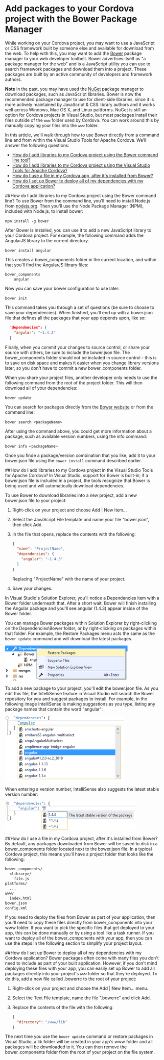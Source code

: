 <properties pageTitle="Add packages to your Cordova project with the Bower Package Manager"
  description="This is an article on bower tutorial"
  services=""
  documentationCenter=""
  authors="bursteg" />

# Add packages to your Cordova project with the Bower Package Manager
While working on your Cordova project, you may want to use a JavaScript or CSS framework built by someone else and available for download from the web. To help with this, you may want to add the [Bower](http://www.bower.io) package manager to your web developer toolbelt. Bower advertises itself as "a package manager for the web" and is a JavaScript utility you can use to search framework packages and download them into a project. These packages are built by an active community of developers and framework authors.

**Note** In the past, you may have used the [NuGet](http://www.nuget.org) package manager to download packages, such as JavaScript libraries. Bower is now the recommended package manager to use for client-side libraries, since it is more actively maintained by JavaScript & CSS library authors and it works well across Windows, Mac OS X, and Linux paltforms. NuGet is still an option for Cordova projects in Visual Studio, but most packages install their files outside of the `www` folder used by Cordova. You can work around this by manually copying your files into the `www` folder.

In this article, we'll walk through how to use Bower directly from a command line and from within the Visual Studio Tools for Apache Cordova. We'll answer the following questions:

- [How do I add libraries to my Cordova project using the Bower command line tool?](#cmdLine)
- [How do I add libraries to my Cordova project using the Visual Studio Tools for Apache Cordova?](#TACO)
- [How do I use a file in my Cordova app, after it's installed from Bower?](#useFile)
- [How do I set up Bower to deploy all of my dependencies with my Cordova application?](#downloadToWww)

##<a name="cmdLine"></a>How do I  add libraries to my Cordova project using the Bower command line?
To use Bower from the command line, you'll need to install Node.js from [nodejs.org](https://nodejs.org/). Then you'll use the Node Package Manager (NPM), included with Node.js, to install bower:

`npm install -g bower`

After Bower is installed, you can use it to add a new JavaScript library to your Cordova project. For example, the following command adds the AngularJS library to the current directory.

`bower install angular`

This creates a bower_components folder in the current location, and within that you'll find the AngularJS library files:

```
bower_components
    angular
```
Now you can save your bower configuration to use later:

`bower init`

This command takes you through a set of questions (be sure to choose to save your dependencies). When finished, you'll end up with a bower.json file that defines all the packages that your app depends upon, like so:

```JSON
  "dependencies": {
    "angular": "~1.4.3"
  }
```
Finally, when you commit your changes to source control, or share your source with others, be sure to include the bower.json file. The bower_components folder should not be included in source control - this is to save on disk space and makes it easier when you change library versions later, so you don't have to commit a new bower_components folder.

When you share your project files, another developer only needs to use the following command from the root of the project folder. This will then download all of your dependencies:

`bower update`

You can search for packages directly from the [Bower website](http://stackoverflow.com/questions/1880321/why-does-the-260-character-path-length-limit-exist-in-windows) or from the command line:

`bower search <packageName>`

After using the command above, you could get more information about a package, such as available version numbers, using the info command:

`bower info <packageName>`

Once you finde a package/version combination that you like, add it to your bower.json file using the `bower install` command described earlier.

##<a name="TACO"></a>How do I add libraries to my Cordova project in the Visual Studio Tools for Apache Cordova?
In Visual Studio, support for Bower is built-in; if a bower.json file is included in a project, the tools recognize that Bower is being used and will automatically download dependencies.

To use Bower to download libraries into a new project, add a new bower.json file to your project:

1. Right-click on your project and choose Add | New Item...
2. Select the JavaScript File template and name your file "bower.json", then click Add.
3. In the file that opens, replace the contents with the following:

    ```JSON
    {
      "name": "ProjectName",
      "dependencies": {
        "angular": "~1.4.3"
      }
    }
    ```
    Replacing "ProjectName" with the name of your project.

4. Save your changes.

In Visual Studio's Solution Explorer, you'll notice a Dependencies item with a Bower folder underneath that. After a short wait, Bower will finish installing the Angular package and you'll see angular (1.4.3) appear inside of the Bower folder.

You can manage Bower packages within Solution Explorer by right-clicking on the Dependencies\Bower folder, or by right-clicking on packages within that folder. For example, the Restore Packages menu acts the same as the `bower update` command and will download the latest packages.

![Restoring packages from the solution explorer menu](media/tutorial-using-bower/bower-solution-explorer-menu.png)

To add a new package to your project, you'll edit the bower.json file. As you edit this file, the IntelliSense feature in Visual Studio will search the Bower repository for you and suggest packages to install. For example, in the following image IntelliSense is making suggestions as you type, listing any package names that contain the word "angular":

![Visual Studio IntelliSense with suggestions for Bower package names](media/tutorial-using-bower/bower-package-intellisense.png)

When entering a version number, IntelliSense also suggests the latest stable version number:

![Visual Studio IntelliSense with suggestions for Bower package version numbers](media/tutorial-using-bower/bower-package-version-intellisense.png)

##<a name="useFile"></a>How do I use a file in my Cordova project, after it's installed from Bower?
By default, any packages downloaded from Bower will be saved to disk in a bower_components folder located next to the bower.json file. In a typical Cordova project, this means you'll have a project folder that looks like the following:

```
bower_components/
  <library>/
    file.js
platforms/
  ...
www/
  index.html
bower.json
config.xml
```

If you need to deploy the files from Bower as part of your application, then you'll need to copy these files directly from bower_components into your www folder. If you want to pick the specific files that get deployed to your app, this can be done manually or by using a tool like a task runner. If you want to deploy all of the bower_components with your app, then you can use the steps in the following section to simplify your project layout.

##<a name="downloadToWww"></a>How do I set up Bower to deploy all of my dependencies with my Cordova application?
Bower packages often come with many files you don't need to include as part of your built application. However, if you don't mind deploying these files with your app, you can easily set up Bower to add all packages directly into your project's `www` folder so that they're deployed. To do this, add a new file called .bowerrc to the root of your project:

1. Right-click on your project and choose the Add | New Item... menu.
2. Select the Text File template, name the file ".bowerrc" and click Add.
3. Replace the contents of the file with the following:

    ```JSON
    {
      "directory": "/www/lib"
    }
    ```

The next time you use the `bower update` command or restore packages in Visual Studio, a lib folder will be created in your app's www folder and all packages will be downloaded to it. You can then remove the bower_components folder from the root of your project on the file system.
